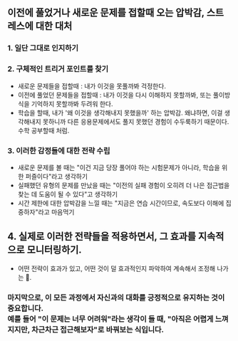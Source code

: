 


## 이전에 풀었거나 새로운 문제를 접할때 오는 압박감, 스트레스에 대한 대처

### 1. 일단 그대로 인지하기

### 2. 구체적인 트리거 포인트를 찾기

- 새로운 문제들을 접할때 : 내가 이것을 못풀까봐 걱정한다.
- 이전에 풀었던 문제들을 접할때 : 내가 이것을 다시 이해하지 못할까봐, 또는 풀이방식을 기억하지 못할까봐 두려워 한다.
- 학습을 할때, 내가 '왜 이것을 생각해내지 못했을까' 하는 압박감. 왜냐하면, 이걸 생각해내지 못하니까 다른 응용문제에서도 풀지 못했던 경험이 수두룩하기 때문이다. 수학 공부할때 처럼.


### 3. 이러한 감정들에 대한 전략 수립

- 새로운 문제를 볼 때는 "이건 지금 당장 풀어야 하는 시험문제가 아니라, 학습을 위한 퍼즐이다"라고 생각하기
- 실패했던 유형의 문제를 만났을 때는 "이전의 실패 경험이 오히려 더 나은 접근법을 찾는 데 도움이 될 수 있다"고 생각하기
- 시간 제한에 대한 압박감을 느낄 때는 "지금은 연습 시간이므로, 속도보다 이해에 집중하자"라고 마음먹기


## 4. 실제로 이러한 전략들을 적용하면서, 그 효과를 지속적으로 모니터링하기.

- 어떤 전략이 효과가 있고, 어떤 것이 덜 효과적인지 파악하여 계속해서 조정해 나가는 .


### 마지막으로, 이 모든 과정에서 자신과의 대화를 긍정적으로 유지하는 것이 중요합니다. <br> 예를 들어 "이 문제는 너무 어려워"라는 생각이 들 때, "아직은 어렵게 느껴지지만, 차근차근 접근해보자"로 바꿔보는 식입니다.
